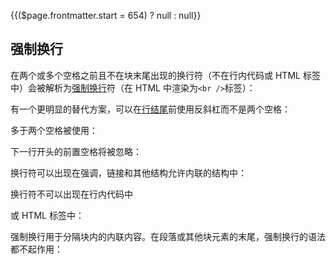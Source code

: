 {{($page.frontmatter.start = 654) ? null : null}}
## 强制换行

在两个或多个空格之前且不在块末尾出现的换行符（不在行内代码或 HTML 标签中）会被解析为[强制换行](https://github.github.com/gfm/#hard-line-break)符（在 HTML 中渲染为`<br />`标签）：  
<Example :index="$page.frontmatter.start++"/>

有一个更明显的替代方案，可以在[行结尾](https://github.github.com/gfm/#line-ending)前使用反斜杠而不是两个空格：  
<Example :index="$page.frontmatter.start++"/>

多于两个空格被使用：  
<Example :index="$page.frontmatter.start++"/>

下一行开头的前置空格将被忽略：  
<Example :index="$page.frontmatter.start++"/>

<Example :index="$page.frontmatter.start++"/>

换行符可以出现在强调，链接和其他结构允许内联的结构中：  
<Example :index="$page.frontmatter.start++"/>

<Example :index="$page.frontmatter.start++"/>

换行符不可以出现在行内代码中  
<Example :index="$page.frontmatter.start++"/>

<Example :index="$page.frontmatter.start++"/>

或 HTML 标签中：  
<Example :index="$page.frontmatter.start++"/>

<Example :index="$page.frontmatter.start++"/>

强制换行用于分隔块内的内联内容。在段落或其他块元素的末尾，强制换行的语法都不起作用：  
<Example :index="$page.frontmatter.start++"/>

<Example :index="$page.frontmatter.start++"/>

<Example :index="$page.frontmatter.start++"/>

<Example :index="$page.frontmatter.start++"/>

